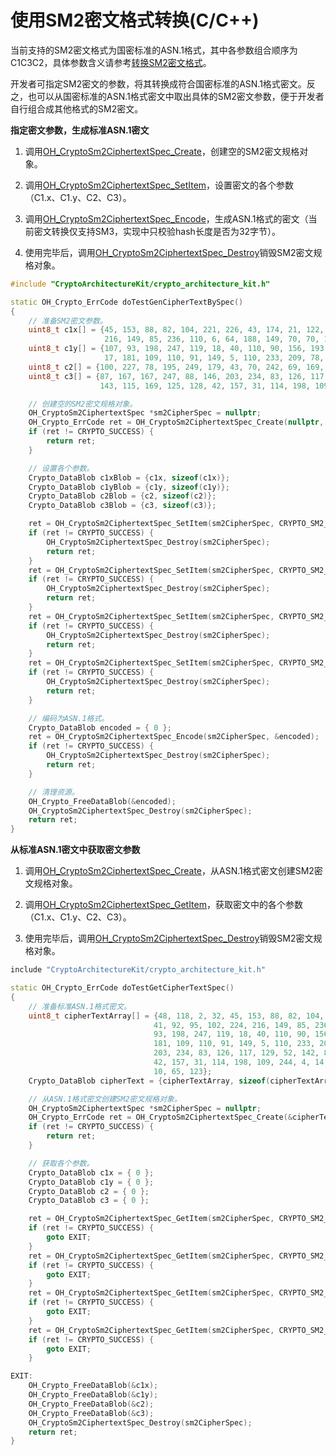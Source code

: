 # 使用SM2密文格式转换(C/C++)

<!--Kit: Crypto Architecture Kit-->
<!--Subsystem: Security-->
<!--Owner: @zxz--3-->
<!--Designer: @lanming-->
<!--Tester: @PAFT-->
<!--Adviser: @zengyawen-->

当前支持的SM2密文格式为国密标准的ASN.1格式，其中各参数组合顺序为C1C3C2，具体参数含义请参考[转换SM2密文格式](crypto-asym-encrypt-decrypt-spec.md#转换sm2密文格式)。

开发者可指定SM2密文的参数，将其转换成符合国密标准的ASN.1格式密文。反之，也可以从国密标准的ASN.1格式密文中取出具体的SM2密文参数，便于开发者自行组合成其他格式的SM2密文。

**指定密文参数，生成标准ASN.1密文**

1. 调用[OH_CryptoSm2CiphertextSpec_Create](../../reference/apis-crypto-architecture-kit/capi-crypto-asym-cipher-h.md#oh_cryptosm2ciphertextspec_create)，创建空的SM2密文规格对象。

2. 调用[OH_CryptoSm2CiphertextSpec_SetItem](../../reference/apis-crypto-architecture-kit/capi-crypto-asym-cipher-h.md#oh_cryptosm2ciphertextspec_setitem)，设置密文的各个参数（C1.x、C1.y、C2、C3）。

3. 调用[OH_CryptoSm2CiphertextSpec_Encode](../../reference/apis-crypto-architecture-kit/capi-crypto-asym-cipher-h.md#oh_cryptosm2ciphertextspec_encode)，生成ASN.1格式的密文（当前密文转换仅支持SM3，实现中只校验hash长度是否为32字节）。

4. 使用完毕后，调用[OH_CryptoSm2CiphertextSpec_Destroy](../../reference/apis-crypto-architecture-kit/capi-crypto-asym-cipher-h.md#oh_cryptosm2ciphertextspec_destroy)销毁SM2密文规格对象。

```C++
#include "CryptoArchitectureKit/crypto_architecture_kit.h"

static OH_Crypto_ErrCode doTestGenCipherTextBySpec()
{
    // 准备SM2密文参数。
    uint8_t c1x[] = {45, 153, 88, 82, 104, 221, 226, 43, 174, 21, 122, 248, 5, 232, 105, 41, 92, 95, 102, 224,
                     216, 149, 85, 236, 110, 6, 64, 188, 149, 70, 70, 183};
    uint8_t c1y[] = {107, 93, 198, 247, 119, 18, 40, 110, 90, 156, 193, 158, 205, 113, 170, 128, 146, 109, 75,
                     17, 181, 109, 110, 91, 149, 5, 110, 233, 209, 78, 229, 96};
    uint8_t c2[] = {100, 227, 78, 195, 249, 179, 43, 70, 242, 69, 169, 10, 65, 123};
    uint8_t c3[] = {87, 167, 167, 247, 88, 146, 203, 234, 83, 126, 117, 129, 52, 142, 82, 54, 152, 226, 201, 111,
                    143, 115, 169, 125, 128, 42, 157, 31, 114, 198, 109, 244};

    // 创建空的SM2密文规格对象。
    OH_CryptoSm2CiphertextSpec *sm2CipherSpec = nullptr;
    OH_Crypto_ErrCode ret = OH_CryptoSm2CiphertextSpec_Create(nullptr, &sm2CipherSpec);
    if (ret != CRYPTO_SUCCESS) {
        return ret;
    }

    // 设置各个参数。
    Crypto_DataBlob c1xBlob = {c1x, sizeof(c1x)};
    Crypto_DataBlob c1yBlob = {c1y, sizeof(c1y)};
    Crypto_DataBlob c2Blob = {c2, sizeof(c2)};
    Crypto_DataBlob c3Blob = {c3, sizeof(c3)};

    ret = OH_CryptoSm2CiphertextSpec_SetItem(sm2CipherSpec, CRYPTO_SM2_CIPHERTEXT_C1_X, &c1xBlob);
    if (ret != CRYPTO_SUCCESS) {
        OH_CryptoSm2CiphertextSpec_Destroy(sm2CipherSpec);
        return ret;
    }
    ret = OH_CryptoSm2CiphertextSpec_SetItem(sm2CipherSpec, CRYPTO_SM2_CIPHERTEXT_C1_Y, &c1yBlob);
    if (ret != CRYPTO_SUCCESS) {
        OH_CryptoSm2CiphertextSpec_Destroy(sm2CipherSpec);
        return ret;
    }
    ret = OH_CryptoSm2CiphertextSpec_SetItem(sm2CipherSpec, CRYPTO_SM2_CIPHERTEXT_C2, &c2Blob);
    if (ret != CRYPTO_SUCCESS) {
        OH_CryptoSm2CiphertextSpec_Destroy(sm2CipherSpec);
        return ret;
    }
    ret = OH_CryptoSm2CiphertextSpec_SetItem(sm2CipherSpec, CRYPTO_SM2_CIPHERTEXT_C3, &c3Blob);
    if (ret != CRYPTO_SUCCESS) {
        OH_CryptoSm2CiphertextSpec_Destroy(sm2CipherSpec);
        return ret;
    }

    // 编码为ASN.1格式。
    Crypto_DataBlob encoded = { 0 };
    ret = OH_CryptoSm2CiphertextSpec_Encode(sm2CipherSpec, &encoded);
    if (ret != CRYPTO_SUCCESS) {
        OH_CryptoSm2CiphertextSpec_Destroy(sm2CipherSpec);
        return ret;
    }

    // 清理资源。
    OH_Crypto_FreeDataBlob(&encoded);
    OH_CryptoSm2CiphertextSpec_Destroy(sm2CipherSpec);
    return ret;
}
```

**从标准ASN.1密文中获取密文参数**

1. 调用[OH_CryptoSm2CiphertextSpec_Create](../../reference/apis-crypto-architecture-kit/capi-crypto-asym-cipher-h.md#oh_cryptosm2ciphertextspec_create)，从ASN.1格式密文创建SM2密文规格对象。

2. 调用[OH_CryptoSm2CiphertextSpec_GetItem](../../reference/apis-crypto-architecture-kit/capi-crypto-asym-cipher-h.md#oh_cryptosm2ciphertextspec_getitem)，获取密文中的各个参数（C1.x、C1.y、C2、C3）。

3. 使用完毕后，调用[OH_CryptoSm2CiphertextSpec_Destroy](../../reference/apis-crypto-architecture-kit/capi-crypto-asym-cipher-h.md#oh_cryptosm2ciphertextspec_destroy)销毁SM2密文规格对象。

```C++
include "CryptoArchitectureKit/crypto_architecture_kit.h"

static OH_Crypto_ErrCode doTestGetCipherTextSpec()
{
    // 准备标准ASN.1格式密文。
    uint8_t cipherTextArray[] = {48, 118, 2, 32, 45, 153, 88, 82, 104, 221, 226, 43, 174, 21, 122, 248, 5, 232, 105,
                                41, 92, 95, 102, 224, 216, 149, 85, 236, 110, 6, 64, 188, 149, 70, 70, 183, 2, 32, 107,
                                93, 198, 247, 119, 18, 40, 110, 90, 156, 193, 158, 205, 113, 170, 128, 146, 109, 75, 17,
                                181, 109, 110, 91, 149, 5, 110, 233, 209, 78, 229, 96, 4, 32, 87, 167, 167, 247, 88, 146,
                                203, 234, 83, 126, 117, 129, 52, 142, 82, 54, 152, 226, 201, 111, 143, 115, 169, 125, 128,
                                42, 157, 31, 114, 198, 109, 244, 4, 14, 100, 227, 78, 195, 249, 179, 43, 70, 242, 69, 169,
                                10, 65, 123};
    Crypto_DataBlob cipherText = {cipherTextArray, sizeof(cipherTextArray)};

    // 从ASN.1格式密文创建SM2密文规格对象。
    OH_CryptoSm2CiphertextSpec *sm2CipherSpec = nullptr;
    OH_Crypto_ErrCode ret = OH_CryptoSm2CiphertextSpec_Create(&cipherText, &sm2CipherSpec);
    if (ret != CRYPTO_SUCCESS) {
        return ret;
    }

    // 获取各个参数。
    Crypto_DataBlob c1x = { 0 };
    Crypto_DataBlob c1y = { 0 };
    Crypto_DataBlob c2 = { 0 };
    Crypto_DataBlob c3 = { 0 };

    ret = OH_CryptoSm2CiphertextSpec_GetItem(sm2CipherSpec, CRYPTO_SM2_CIPHERTEXT_C1_X, &c1x);
    if (ret != CRYPTO_SUCCESS) {
        goto EXIT;
    }
    ret = OH_CryptoSm2CiphertextSpec_GetItem(sm2CipherSpec, CRYPTO_SM2_CIPHERTEXT_C1_Y, &c1y);
    if (ret != CRYPTO_SUCCESS) {
        goto EXIT;
    }
    ret = OH_CryptoSm2CiphertextSpec_GetItem(sm2CipherSpec, CRYPTO_SM2_CIPHERTEXT_C2, &c2);
    if (ret != CRYPTO_SUCCESS) {
        goto EXIT;
    }
    ret = OH_CryptoSm2CiphertextSpec_GetItem(sm2CipherSpec, CRYPTO_SM2_CIPHERTEXT_C3, &c3);
    if (ret != CRYPTO_SUCCESS) {
        goto EXIT;
    }

EXIT:
    OH_Crypto_FreeDataBlob(&c1x);
    OH_Crypto_FreeDataBlob(&c1y);
    OH_Crypto_FreeDataBlob(&c2);
    OH_Crypto_FreeDataBlob(&c3);
    OH_CryptoSm2CiphertextSpec_Destroy(sm2CipherSpec);
    return ret;
}
```
